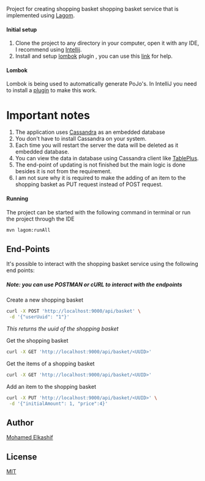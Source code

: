 Project for creating shopping basket shopping basket service that is implemented using [Lagom](https://www.lightbend.com/lagom).


#### Initial setup
1. Clone the project to any directory in your computer, open it with any IDE, I recommend using [Intellij](https://www.jetbrains.com/idea/).
2. Install and setup [lombok](https://projectlombok.org/) plugin , you can use this [link](https://projectlombok.org/setup/intellij) for help. 

#### Lombok
Lombok is being used to automatically generate PoJo's.
In IntelliJ you need to install a [plugin](https://plugins.jetbrains.com/idea/plugin/6317-lombok-plugin) to make this work.

# Important notes

1. The application uses [Cassandra](http://cassandra.apache.org/) as an embedded database
2. You don't have to install Cassandra on your system.
3. Each time you will restart the server the data will be deleted as it embedded database.
4. You can view the data in database using Cassandra client like [TablePlus](https://tableplus.com/).
5. The end-point of updating is not finished but the main logic is done besides it is not from the requirement.
6. I am not sure why it is required to make the adding of an item to the shopping basket as PUT request instead of POST request.

#### Running
The project can be started with the following command in terminal or run the project through the IDE
```bash
mvn lagom:runAll
```


## End-Points 

It's possible to interact with the shopping basket service using the following end points:

##### Note: you can use POSTMAN or cURL to interact with the endpoints 

Create a new shopping basket
```bash
curl -X POST 'http://localhost:9000/api/basket' \
 -d '{"userUuid": "1"}'
```

_This returns the uuid of the shopping basket_

Get the shopping basket
```bash
curl -X GET 'http://localhost:9000/api/basket/<UUID>'
```

Get the items of a shopping basket
```bash
curl -X GET 'http://localhost:9000/api/basket/<UUID>'
```

Add an item to the shopping basket
```bash
curl -X PUT 'http://localhost:9000/api/basket/<UUID>' \
 -d '{"initialAmount": 1, "price":4}'
```


## Author
[Mohamed Elkashif](mailto:mohamedelkashif922@gmail.com
)

## License
[MIT](https://choosealicense.com/licenses/mit/)